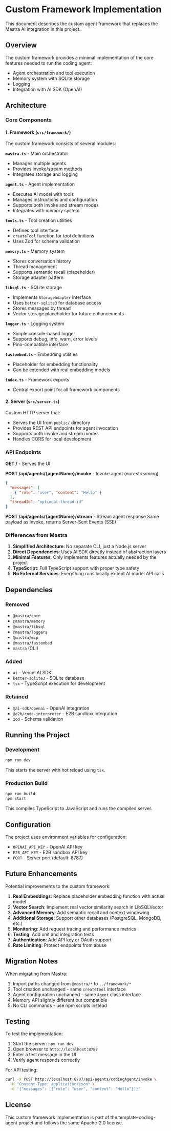 # Custom Framework Implementation

This document describes the custom agent framework that replaces the Mastra AI integration in this project.

## Overview

The custom framework provides a minimal implementation of the core features needed to run the coding agent:

- Agent orchestration and tool execution
- Memory system with SQLite storage
- Logging
- Integration with AI SDK (OpenAI)

## Architecture

### Core Components

#### 1. Framework (`src/framework/`)

The custom framework consists of several modules:

**`mastra.ts`** - Main orchestrator
- Manages multiple agents
- Provides invoke/stream methods
- Integrates storage and logging

**`agent.ts`** - Agent implementation
- Executes AI model with tools
- Manages instructions and configuration
- Supports both invoke and stream modes
- Integrates with memory system

**`tools.ts`** - Tool creation utilities
- Defines tool interface
- `createTool` function for tool definitions
- Uses Zod for schema validation

**`memory.ts`** - Memory system
- Stores conversation history
- Thread management
- Supports semantic recall (placeholder)
- Storage adapter pattern

**`libsql.ts`** - SQLite storage
- Implements `StorageAdapter` interface  
- Uses `better-sqlite3` for database access
- Stores messages by thread
- Vector storage placeholder for future enhancements

**`logger.ts`** - Logging system
- Simple console-based logger
- Supports debug, info, warn, error levels
- Pino-compatible interface

**`fastembed.ts`** - Embedding utilities
- Placeholder for embedding functionality
- Can be extended with real embedding models

**`index.ts`** - Framework exports
- Central export point for all framework components

#### 2. Server (`src/server.ts`)

Custom HTTP server that:
- Serves the UI from `public/` directory
- Provides REST API endpoints for agent invocation
- Supports both invoke and stream modes
- Handles CORS for local development

### API Endpoints

**GET /** - Serves the UI

**POST /api/agents/{agentName}/invoke** - Invoke agent (non-streaming)
```json
{
  "messages": [
    { "role": "user", "content": "Hello" }
  ],
  "threadId": "optional-thread-id"
}
```

**POST /api/agents/{agentName}/stream** - Stream agent response
Same payload as invoke, returns Server-Sent Events (SSE)

### Differences from Mastra

1. **Simplified Architecture**: No separate CLI, just a Node.js server
2. **Direct Dependencies**: Uses AI SDK directly instead of abstraction layers
3. **Minimal Features**: Only implements features actually needed by the project
4. **TypeScript**: Full TypeScript support with proper type safety
5. **No External Services**: Everything runs locally except AI model API calls

## Dependencies

### Removed
- `@mastra/core`
- `@mastra/memory`
- `@mastra/libsql`
- `@mastra/loggers`
- `@mastra/mcp`
- `@mastra/fastembed`
- `mastra` (CLI)

### Added
- `ai` - Vercel AI SDK
- `better-sqlite3` - SQLite database
- `tsx` - TypeScript execution for development

### Retained
- `@ai-sdk/openai` - OpenAI integration
- `@e2b/code-interpreter` - E2B sandbox integration
- `zod` - Schema validation

## Running the Project

### Development
```bash
npm run dev
```

This starts the server with hot reload using `tsx`.

### Production Build
```bash
npm run build
npm start
```

This compiles TypeScript to JavaScript and runs the compiled server.

## Configuration

The project uses environment variables for configuration:
- `OPENAI_API_KEY` - OpenAI API key
- `E2B_API_KEY` - E2B sandbox API key
- `PORT` - Server port (default: 8787)

## Future Enhancements

Potential improvements to the custom framework:

1. **Real Embeddings**: Replace placeholder embedding function with actual model
2. **Vector Search**: Implement real vector similarity search in LibSQLVector
3. **Advanced Memory**: Add semantic recall and context windowing
4. **Additional Storage**: Support other databases (PostgreSQL, MongoDB, etc.)
5. **Monitoring**: Add request tracing and performance metrics
6. **Testing**: Add unit and integration tests
7. **Authentication**: Add API key or OAuth support
8. **Rate Limiting**: Protect endpoints from abuse

## Migration Notes

When migrating from Mastra:

1. Import paths changed from `@mastra/*` to `../framework/*`
2. Tool creation unchanged - same `createTool` interface
3. Agent configuration unchanged - same `Agent` class interface
4. Memory API slightly different but compatible
5. No CLI commands - use npm scripts instead

## Testing

To test the implementation:

1. Start the server: `npm run dev`
2. Open browser to `http://localhost:8787`
3. Enter a test message in the UI
4. Verify agent responds correctly

For API testing:
```bash
curl -X POST http://localhost:8787/api/agents/codingAgent/invoke \
  -H "Content-Type: application/json" \
  -d '{"messages": [{"role": "user", "content": "Hello"}]}'
```

## License

This custom framework implementation is part of the template-coding-agent project and follows the same Apache-2.0 license.
